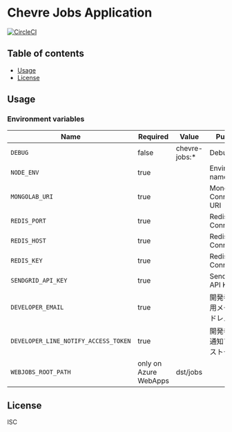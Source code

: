 # Chevre Jobs Application

[![CircleCI](https://circleci.com/gh/chevre-jp/jobs.svg?style=svg)](https://circleci.com/gh/chevre-jp/jobs)

## Table of contents

* [Usage](#usage)
* [License](#license)

## Usage

### Environment variables

| Name                                 | Required              | Value         | Purpose                |
|--------------------------------------|-----------------------|---------------|------------------------|
| `DEBUG`                              | false                 | chevre-jobs:* | Debug                  |
| `NODE_ENV`                           | true                  |               | Environment name       |
| `MONGOLAB_URI`                       | true                  |               | MongoDB Connection URI |
| `REDIS_PORT`                         | true                  |               | Redis Cache Connection |
| `REDIS_HOST`                         | true                  |               | Redis Cache Connection |
| `REDIS_KEY`                          | true                  |               | Redis Cache Connection |
| `SENDGRID_API_KEY`                   | true                  |               | SendGrid API Key       |
| `DEVELOPER_EMAIL`                    | true                  |               | 開発者通知用メールアドレス          |
| `DEVELOPER_LINE_NOTIFY_ACCESS_TOKEN` | true                  |               | 開発者LINE通知アクセストークン      |
| `WEBJOBS_ROOT_PATH`                  | only on Azure WebApps | dst/jobs      |                        |

## License

ISC
